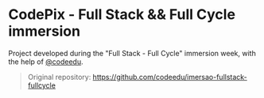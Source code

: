 # CodePix - Full Stack && Full Cycle immersion

Project developed during the "Full Stack - Full Cycle" immersion week, with the help of [@codeedu](https://github.com/codeedu).

> Original repository: https://github.com/codeedu/imersao-fullstack-fullcycle
